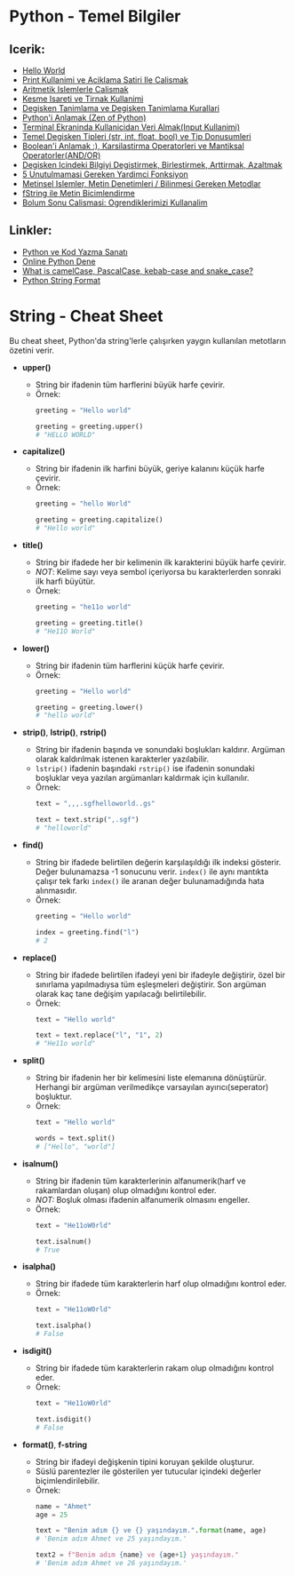# Python - Temel Bilgiler

## Icerik:
- [Hello World](003-Hello-World.py)
- [Print Kullanimi ve Aciklama Satiri Ile Calismak](004-print-Kullanimi-ve-Aciklama-Satiri-Eklemek.py)
- [Aritmetik Islemlerle Calismak](005-Aritmetik-Islemler.py)
- [Kesme Isareti ve Tirnak Kullanimi](006-Kesme-Isaretleri-ve-Tirnak-Kullanimi.py)
- [Degisken Tanimlama ve Degisken Tanimlama Kurallari](007-Degisken-Tanimlama-ve-Degisken-Tanimlama-Kurallari.py)
- [Python'i Anlamak (Zen of Python)](008-Python-i-Anlamak-The-Zen-of-Python.py)
- [Terminal Ekraninda Kullanicidan Veri Almak(Input Kullanimi)](009-input-ile-Kullanicidan-Veri-Almak.py)
- [Temel Degisken Tipleri (str, int, float, bool) ve Tip Donusumleri](010-Temel-Degisken-Tipleri-ve-Tip-Donusumleri.py)
- [Boolean'i Anlamak :), Karsilastirma Operatorleri ve Mantiksal Operatorler(AND/OR)](011-Boolean-i-Anlamak-Karsilastirma-Operatorleri-ve-Mantiksal-Operatorler.py)
- [Degisken Icindeki Bilgiyi Degistirmek, Birlestirmek, Arttirmak, Azaltmak](012-Degiskenlerin-Icindeki-Bilgiyi-Degistirmek-Birlestirmek-Arttirmak-Azaltmak.py)
- [5 Unutulmamasi Gereken Yardimci Fonksiyon](013-5-Unutulmamasi-Gereken-Yardimci-Fonksiyon.py)
- [Metinsel Islemler, Metin Denetimleri / Bilinmesi Gereken Metodlar](014-Metinsel-Islemler-Metin-Denetimleri-ve-Bilinmesi-Gereken-Metodlar.py)
- [fString ile Metin Bicimlendirme](015-fString-ile-Metin-Bicimlendirme.py)
- [Bolum Sonu Calismasi: Ogrendiklerimizi Kullanalim](016-Bolum-Sonu-Calismasi.py)

## Linkler:
- [Python ve Kod Yazma Sanatı](https://hakanyalcinkaya.medium.com/python-ve-kod-yazma-sanat%C4%B1-855eb6382dcb)
- [Online Python Dene](https://replit.com/lm/python3)
- [What is camelCase, PascalCase, kebab-case and snake_case?](https://winnercrespo.com/naming-conventions/)
- [Python String Format](https://pyformat.info/)

# String - Cheat Sheet

Bu cheat sheet, Python'da string'lerle çalışırken yaygın kullanılan metotların özetini verir.

- **upper()**
  - String bir ifadenin tüm harflerini büyük harfe çevirir.
  - Örnek:
    ```python
    greeting = "Hello world"

    greeting = greeting.upper()
    # "HELLO WORLD"
    ```

- **capitalize()**
  - String bir ifadenin ilk harfini büyük, geriye kalanını küçük harfe çevirir.
  - Örnek:
    ```python
    greeting = "hello World"

    greeting = greeting.capitalize()
    # "Hello world"
    ```

- **title()**
  - String bir ifadede her bir kelimenin ilk karakterini büyük harfe çevirir.
  - *NOT*: Kelime sayı veya sembol içeriyorsa bu karakterlerden sonraki ilk harfi büyütür.
  - Örnek:
    ```python
    greeting = "he11o world"

    greeting = greeting.title()
    # "He11O World"
    ```

- **lower()**
  - String bir ifadenin tüm harflerini küçük harfe çevirir.
  - Örnek:
    ```python
    greeting = "Hello world"

    greeting = greeting.lower()
    # "hello world"
    ```

- **strip()**, **lstrip()**, **rstrip()**
  - String bir ifadenin başında ve sonundaki boşlukları kaldırır. Argüman olarak kaldırılmak istenen karakterler yazılabilir. 
  - `lstrip()` ifadenin başındaki `rstrip()` ise ifadenin sonundaki boşluklar veya yazılan argümanları kaldırmak için kullanılır.
  - Örnek:
    ```python
    text = ",,,.sgfhelloworld..gs"

    text = text.strip(",.sgf")
    # "helloworld"
    ```

- **find()**
  - String bir ifadede belirtilen değerin karşılaşıldığı ilk indeksi gösterir. Değer bulunamazsa -1 sonucunu verir. `index()` ile aynı mantıkta çalışır tek farkı `index()` ile aranan değer bulunamadığında hata alınmasıdır.
  - Örnek:
    ```python
    greeting = "Hello world"

    index = greeting.find("l")
    # 2
    ```

- **replace()**
  - String bir ifadede belirtilen ifadeyi yeni bir ifadeyle değiştirir, özel bir sınırlama yapılmadıysa tüm eşleşmeleri değiştirir. Son argüman olarak kaç tane değişim yapılacağı belirtilebilir. 
  - Örnek:
    ```python
    text = "Hello world"

    text = text.replace("l", "1", 2)
    # "He11o world"
    ```

- **split()**
  - String bir ifadenin her bir kelimesini liste elemanına dönüştürür. Herhangi bir argüman verilmedikçe varsayılan ayırıcı(seperator) boşluktur.
  - Örnek:
    ```python
    text = "Hello world"

    words = text.split()
    # ["Hello", "world"]
    ```

- **isalnum()**
  - String bir ifadenin tüm karakterlerinin alfanumerik(harf ve rakamlardan oluşan) olup olmadığını kontrol eder. 
  - *NOT:* Boşluk olması ifadenin alfanumerik olmasını engeller.
  - Örnek:
    ```python
    text = "He11oW0rld"

    text.isalnum()
    # True
    ```

- **isalpha()**
  - String bir ifadede tüm karakterlerin harf olup olmadığını kontrol eder.
  - Örnek:
    ```python
    text = "He11oW0rld"

    text.isalpha()
    # False
    ```

- **isdigit()**
  - String bir ifadede tüm karakterlerin rakam olup olmadığını kontrol eder.
  - Örnek:
    ```python
    text = "He11oW0rld"

    text.isdigit()
    # False
    ```

- **format()**, **f-string**
  - String bir ifadeyi değişkenin tipini koruyan şekilde oluşturur. 
  - Süslü parentezler ile gösterilen yer tutucular içindeki değerler biçimlendirilebilir.
  - Örnek:
    ```python
    name = "Ahmet"
    age = 25

    text = "Benim adım {} ve {} yaşındayım.".format(name, age)
    # 'Benim adım Ahmet ve 25 yaşındayım.'

    text2 = f"Benim adım {name} ve {age+1} yaşındayım."  
    # 'Benim adım Ahmet ve 26 yaşındayım.'
    ```



